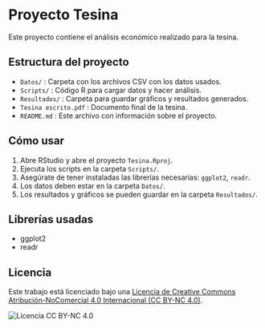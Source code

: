 # Proyecto Tesina

Este proyecto contiene el análisis económico realizado para la tesina.

## Estructura del proyecto

- `Datos/` : Carpeta con los archivos CSV con los datos usados.
- `Scripts/` : Código R para cargar datos y hacer análisis.
- `Resultados/` : Carpeta para guardar gráficos y resultados generados.
- `Tesina escrito.pdf` : Documento final de la tesina.
- `README.md` : Este archivo con información sobre el proyecto.

## Cómo usar

1. Abre RStudio y abre el proyecto `Tesina.Rproj`.
2. Ejecuta los scripts en la carpeta `Scripts/`.
3. Asegúrate de tener instaladas las librerías necesarias: `ggplot2`, `readr`.
4. Los datos deben estar en la carpeta `Datos/`.
5. Los resultados y gráficos se pueden guardar en la carpeta `Resultados/`.

## Librerías usadas

- ggplot2
- readr

## Licencia

Este trabajo está licenciado bajo una 
[Licencia de Creative Commons Atribución-NoComercial 4.0 Internacional (CC BY-NC 4.0)](https://creativecommons.org/licenses/by-nc/4.0/).

![Licencia CC BY-NC 4.0](https://i.creativecommons.org/l/by-nc/4.0/88x31.png)

